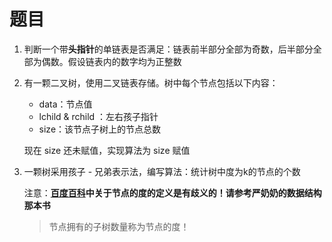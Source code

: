 # 题目
1. 判断一个带**头指针**的单链表是否满足：链表前半部分全部为奇数，后半部分全部为偶数。假设链表内的数字均为正整数

    

2. 有一颗二叉树，使用二叉链表存储。树中每个节点包括以下内容：

   - data：节点值
   - lchild & rchild ：左右孩子指针
   - size：该节点子树上的节点总数

   现在 size 还未赋值，实现算法为 size 赋值

   

3. 一颗树采用孩子 - 兄弟表示法，编写算法：统计树中度为k的节点的个数

    注意：**[百度百科](https://baike.baidu.com/item/树/2699484?fr=aladdin)中关于节点的度的定义是有歧义的！请参考严奶奶的数据结构那本书**

    > 节点拥有的子树数量称为节点的度！